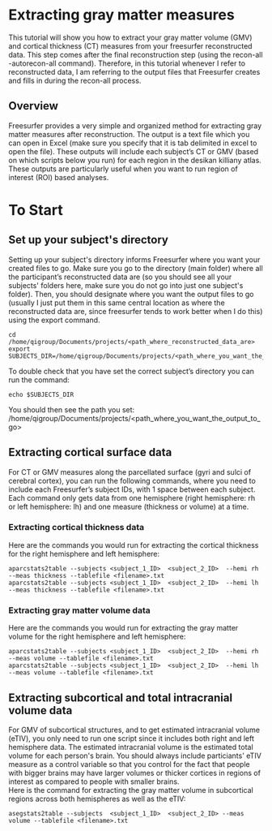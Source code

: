 # **Extracting gray matter measures**
This tutorial will show you how to extract your gray matter volume (GMV) and cortical thickness (CT) measures from your freesurfer reconstructed data.  This step comes after the final reconstruction step (using the recon-all -autorecon-all command). Therefore, in this tutorial whenever I refer to reconstructed data, I am referring to the output files that Freesurfer creates and fills in during the recon-all process.   
## **Overview**
Freesurfer provides a very simple and organized method for extracting gray matter measures after reconstruction.  The output is a text file which you can open in Excel (make sure you specify that it is tab delimited in excel to open the file).  These outputs will include each subject’s CT or GMV (based on which scripts below you run) for each region in the desikan killiany atlas. These outputs are particularly useful when you want to run region of interest (ROI) based analyses.
# **To Start**
## **Set up your subject's directory**
Setting up your subject's directory informs Freesurfer where you want your created files to go.  Make sure you go to the directory (main folder) where all the participant’s reconstructed data are (so you should see all your subjects' folders here, make sure you do not go into just one subject's folder). Then, you should designate where you want the output files to go (usually I just put them in this same central location as where the reconstructed data are, since freesurfer tends to work better when I do this) using the export command.
````
cd /home/qigroup/Documents/projects/<path_where_reconstructed_data_are>
export SUBJECTS_DIR=/home/qigroup/Documents/projects/<path_where_you_want_the_output_to_go>
````
To double check that you have set the correct subject’s directory you can run the command:
````
echo $SUBJECTS_DIR
````
You should then see the path you set: /home/qigroup/Documents/projects/<path_where_you_want_the_output_to_go>
## **Extracting cortical surface data**
For CT or GMV measures along the parcellated surface (gyri and sulci of cerebral cortex), you can run the following commands, where you need to include each Freesurfer’s subject IDs, with 1 space between each subject. Each command only gets data from one hemisphere (right hemisphere: rh or left hemisphere: lh) and one measure (thickness or volume) at a time.
### **Extracting cortical thickness data**
Here are the commands you would run for extracting the cortical thickness for the right hemisphere and left hemisphere:
````
aparcstats2table --subjects <subject_1_ID>  <subject_2_ID>  --hemi rh --meas thickness --tablefile <filename>.txt
aparcstats2table --subjects <subject_1_ID>  <subject_2_ID>  --hemi lh --meas thickness --tablefile <filename>.txt
````
### **Extracting gray matter volume data**
Here are the commands you would run for extracting the gray matter volume for the right hemisphere and left hemisphere:
````
aparcstats2table --subjects <subject_1_ID>  <subject_2_ID>  --hemi rh --meas volume --tablefile <filename>.txt
aparcstats2table --subjects <subject_1_ID>  <subject_2_ID>  --hemi lh --meas volume --tablefile <filename>.txt
````
## **Extracting subcortical and total intracranial volume data**
For GMV of subcortical structures, and to get estimated intracranial volume (eTIV), you only need to run one script since it includes both right and left hemisphere data.  The estimated intracranial volume is the estimated total volume for each person's brain.  You should always include particiants' eTIV measure as a control variable so that you control for the fact that people with bigger brains may have larger volumes or thicker cortices in regions of interest as compared to people with smaller brains.  
Here is the command for extracting the gray matter volume in subcortical regions across both hemispheres as well as the eTIV:
````
asegstats2table --subjects  <subject_1_ID>  <subject_2_ID> --meas volume --tablefile <filename>.txt
````

